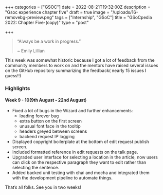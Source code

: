 +++
categories = ["GSOC"]
date = 2022-08-21T19:32:00Z
description = "Gsoc experience chapter five"
draft = true
image = "/uploads/16-removebg-preview.png"
tags = ["Internship", "GSoC"]
title = "GSoCpedia 2022: Chapter Five-(copy)"
type = "post"

+++
> “Always be a work in progress.”
>
> \~ Emily Lillian

This week was somewhat historic because I got a lot of feedback from the community members to work on and the mentors have raised several issues on the GitHub repository summarizing the feedback( nearly 15 issues I guess!!)

### Highlights

#### Week 9 - 10(9th August - 22nd August)

* Fixed a lot of bugs in the Wizard and further enhancements:
  * loading forever bug
  * extra button on the first screen
  * unusual font face in the tooltip
  * headers greyed between screens
  * backend request IP logging
* Displayed copyright boilerplate at the bottom of edit request publish screen.
* Included formatted reference in edit requests on the talk page.
* Upgraded user interface for selecting a location in the article, now users can click on the respective paragraph they want to edit rather than selecting the sentence.
* Added backed unit testing with chai and mocha and integrated them with the development pipeline to automate things.

That’s all folks. See you in two weeks!